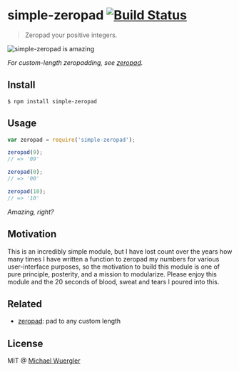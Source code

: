 # simple-zeropad [![Build Status](https://travis-ci.org/radiovisual/simple-zeropad.svg)](https://travis-ci.org/radiovisual/simple-zeropad)

> Zeropad your positive integers.

![simple-zeropad is amazing](http://i43.tinypic.com/2u9r5hu.jpg)

*For custom-length zeropadding, see [zeropad](https://github.com/radiovisual/zeropad).*

## Install

```
$ npm install simple-zeropad
```

## Usage

```js
var zeropad = require('simple-zeropad');

zeropad(9);
// => '09'

zeropad(0);
// => '00'

zeropad(10);
// => '10'

```
*Amazing, right?*

## Motivation

This is an incredibly simple module, but I have lost count over the years how many times I have written a function to
zeropad my numbers for various user-interface purposes, so the motivation to build this module is one of pure principle, 
posterity, and a mission to modularize. Please enjoy this module and the 20 seconds of blood, sweat and tears I poured into this. 

## Related

- [zeropad](https://github.com/radiovisual/zeropad): pad to any custom length

## License

MIT @ [Michael Wuergler](http://numetriclabs.com)
